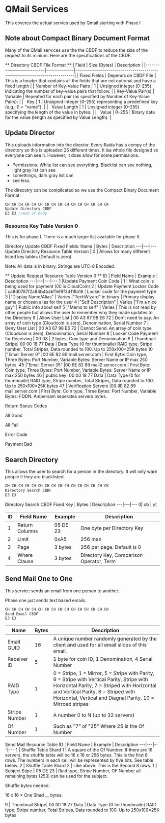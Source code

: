 # QMail Services
This coveres the actual servics used by Qmail starting with Phase I

## Note about Compact Binary Document Format
Many of the QMail services use the the CBDF to reduce the size of the request to its minium. Here are the 
specifications of the CBDF: 

** Directory CBDF File Format **
| Field                     | Size (Bytes) | Description                                                                 |
|---------------------------|--------------|-----------------------------------------------------------------------------|
| Fixed Fields     | Depends on CBDF File   | This is a header that contains all the fields that are not optional and have a fixed length  |
| Number of Key-Value Pairs | 1            | Unsigned integer (0–255) indicating the number of key-value pairs that follow. |
| Key-Value Pair(s)         | Variable     | Repeated for each pair (as specified by Number of Key-Value Pairs):         |
| &nbsp;&nbsp;Key           | 1            | Unsigned integer (0–255) representing a predefined key (e.g., 0 = "name").  |
| &nbsp;&nbsp;Value Length  | 1            | Unsigned integer (0–255) specifying the length of the value in bytes.       |
| &nbsp;&nbsp;Value         | 0–255        | Binary data for the value (length as specified by Value Length).            |



## Update Director
This uploads information into the director. Every Raida has a compy of the directory so this is uploaded 25 different times. 
It isa whole file designed so everyone can see it. However, it does allow for some permissions. 

* Permissions. White list can see everything. Blacklist can see nothing, light gray list can see
* somethings, dark gray list can
* see less. 

The direcotry can be complicated so we use the Compact Binary Document Format. 

```C
CH CH CH CH CH CH CH CH CH CH CH CH CH CH CH CH
Update Directory CBDF
E3 E3 //end of body
```

### Resource Key Table Version 0
This is for phase I. There is a much larger list available for phase II. 

Directory Update CBDF Fixed Fields:
Name | Bytes | Description
---|---|---
Update Directory Resource Table Version | 0 | Allows for many different listed key tables (Default is zero) 

Note: All data is in binary. Strings are UTC-8 Encoded.

** Update Request Resource Table Version 0 **
ID | Field Name | Example | Description
---|---|---|---
1 |Update Payment Coin Code | 1 | What coin is being used for payment (00 is CloudCoin)
2 | Update Payment Locker Code | ca8d0787f2a84b4babf1ef9f3d118b16 | Locker code for the payment type
3 |"Display Name/Alias" | Varies |"TechWizard" in binary | Primary display name or chosen alias for the user
4 |"Self Description" | Varies |"I'm a nice guy" | Public info about self
5 |"Memo to self" | Varies | This is not read by other people but allows the user to remember why they made updates to the Directory
6 | Allow User List | 00 A3 67 98 E6 72 | Don't need to pay. An array of coin type (Cloudcoin is zero), Denomination, Serial Number 
7 | Deny User List | 00 A3 67 98 E6 72 | Cannot Send. An array of coin type (Cloudcoin is zero), Denomination, Serial Number 
8 | Locker Code Payment for Receiving | 00 08 | 2 bytes. Coin type and Denomination
9 | Thumbnail Stripe| 00 00 18 77 Data  | Data Type (0 for thumbnaile) RAID type, Stripe number, Total Stripes, Data rounded to 100. Up to 250x100=25K bytes
10 |"Email Server 0" |00 8E 82 89 mail.server.com | First Byte: Coin type, Three Bytes: Port Number, Variable Bytes: Server Name or IP max 250 bytes.
45 |"Email Server 35" |00 8E 82 89 mail2.server.com | First Byte: Coin type, Three Bytes: Port Number, Variable Bytes: Server Name or IP max 250 bytes
46 | public key| 00 00 18 77 Data  | Data Type (0 for thumbnaile) RAID type, Stripe number, Total Stripes, Data rounded to 100. Up to 250x100=25K bytes
47 | Verification Servers  |00 8E 82 89 mail.server.com | First Byte: Coin type, Three Bytes: Port Number, Variable Bytes: FQDN. Ampersam seperates servers bytes. 

Return Status Codes

All Good

All Fail

Error Code

Payment Bad

## Search Directory
This allows the user to search for a person in the directory. It will only warn people if they are blacklisted. 

```C
CH CH CH CH CH CH CH CH CH CH CH CH CH CH CH CH 
Directory Search CBDF
E3 E3
```
Directory Search CBDF
Fixed Key | Bytes | Description
---|---|---
0| ob | yt

ID | Field Name | Example | Description
---|---|---|---
1 | Return Columns | 05 DE 23 | One byte per Directory Key 
2 | Limit | 0xA5 | 256 max
3 | Page | 3 bytes | 256 per page. Default is 0
4 | Where Clause | 3 bytes | Directory Key, Comparison Operator, Term


## Send Mail One to One
This service sends an email from one person to another. 

Phase one just sends text based emails. 

```c
CH CH CH CH CH CH CH CH CH CH CH CH CH CH CH CH
Send Email CBDF
E3 E3 
```

Name | Bytes | Description
---|---|---
Email GUID | 16 | A unique number randomly generated by the client and used for all email slices of this email. 
Receiver ID | 5 | 1 byte for coin ID, 1 Denomination, 4 Serial Number
RAID Type | 1 | 0 = Stripe, 1 = Mirror, 5 = Stripe with Parity, 6 = Stripe with Vertical Parity, Stripe with Horizontal Parity, 7 = Striped with Horizontal and Vertical Parity, 8 = Striped with Horizontal, Vertical and Diagnal Parity, 10 = Mirroed stripes
Stripe Number | 1 | A number 0 to N (up to 32 servers)
Of Number |1 | Such as "7" of "25" Where 25 is the Of Number


Send Mail Resource Table
ID | Field Name | Example | Description
---|---|---|---
1 | Shuffle Table Shard 1 | A square of the Of Number. If there are 16 servers, the shuffle table will be 16 x 16 or 256 bytes. This is the first 8 rows.  The numbers in each cell will be represented by five bits. See table below.
2 | Shuffle Table Shard 2 | Like above. This is the Second 8 rows. 
1 | Subject Stipe | 05 DE 23 | Raid type, Stripe Number, OF Number all remaining bytes (253) can be used for the subject. 


Shuffle bytes needed: 

16 x 16  = One Shad __ bytes. 


9 | Thumbnail Stripe| 00 00 18 77 Data  | Data Type (0 for thumbnaile) RAID type, Stripe number, Total Stripes, Data rounded to 100. Up to 250x100=25K bytes




